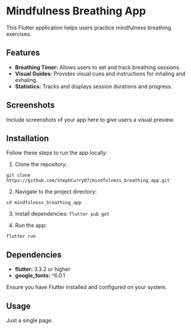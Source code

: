 # Mindfulness Breathing App

This Flutter application helps users practice mindfulness breathing exercises.

## Features

- **Breathing Timer:** Allows users to set and track breathing sessions.
- **Visual Guides:** Provides visual cues and instructions for inhaling and exhaling.
- **Statistics:** Tracks and displays session durations and progress.

## Screenshots

Include screenshots of your app here to give users a visual preview.

## Installation

Follow these steps to run the app locally:

1. Clone the repository:

```
git clone https://github.com/StephCurry07/mindfulness_breathing_app.git
```

2. Navigate to the project directory:

```
cd mindfulness_breathing_app
```

3. Install dependencies:
`flutter pub get`


4. Run the app:

```
flutter run
```

## Dependencies

- **flutter:** 3.3.2 or higher
- **google_fonts:** ^6.0.1

Ensure you have Flutter installed and configured on your system.

## Usage
Just a single page.


